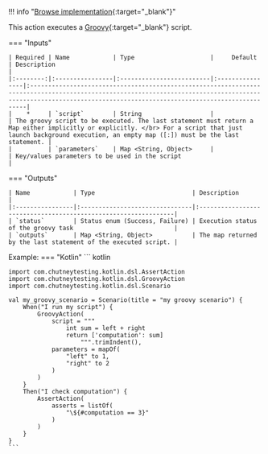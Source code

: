 <!--
  ~ SPDX-FileCopyrightText: 2017-2024 Enedis
  ~
  ~ SPDX-License-Identifier: Apache-2.0
  ~
-->

!!! info "[Browse implementation](https://github.com/chutney-testing/chutney/blob/main/chutney/action-impl/src/main/java/com/chutneytesting/action/groovy/GroovyAction.java){:target="_blank"}"

This action executes a [Groovy](https://groovy-lang.org/documentation.html){:target="_blank"} script.

=== "Inputs"

    | Required | Name            | Type                     |     Default     | Description                                                                                                                                                                                                      |
    |:--------:|:----------------|:-------------------------|:----------------|:-----------------------------------------------------------------------------------------------------------------------------------------------------------------------------------------------------------------|
    |    *     | `script`        | String                   |                 | The groovy script to be executed. The last statement must return a Map either implicitly or explicitly. </br> For a script that just launch background execution, an empty map ([:]) must be the last statement. |
    |          | `parameters`    | Map <String, Object>     |                 | Key/values parameters to be used in the script                                                                                                                                                                   |

=== "Outputs"

    | Name            | Type                           | Description                                                    |
    |:----------------|:-------------------------------|:---------------------------------------------------------------|
    | `status`        | Status enum (Success, Failure) | Execution status of the groovy task                            |
    | `outputs`       | Map <String, Object>           | The map returned by the last statement of the executed script. |

Example:
=== "Kotlin"
    ``` kotlin

    import com.chutneytesting.kotlin.dsl.AssertAction
    import com.chutneytesting.kotlin.dsl.GroovyAction
    import com.chutneytesting.kotlin.dsl.Scenario

    val my_groovy_scenario = Scenario(title = "my groovy scenario") {
        When("I run my script") {
            GroovyAction(
                script = """
                    int sum = left + right
                    return ['computation': sum]
                        """.trimIndent(),
                parameters = mapOf(
                    "left" to 1,
                    "right" to 2
                )
            )
        }
        Then("I check computation") {
            AssertAction(
                asserts = listOf(
                    "\${#computation == 3}"
                )
            )
        }
    }
    ```
